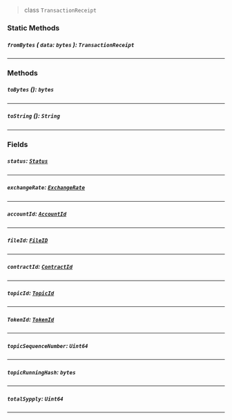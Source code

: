 > class `TransactionReceipt`

### Static Methods

##### `fromBytes` ( `data`: `bytes` ): `TransactionReceipt`

---

### Methods

##### `toBytes` (): `bytes`

---

##### `toString` (): `String`

---

### Fields

##### `status`: [`Status`](reference/Status.md)

---

##### `exchangeRate`: [`ExchangeRate`](reference/ExchangeRate.md)

---

##### `accountId`: [`AccountId`](reference/cryptocurrency/AccountId.md)

---

##### `fileId`: [`FileID`](reference/file/FileId.md)

---

##### `contractId`: [`ContractId`](reference/contract/ContractId.md)

---

##### `topicId`: [`TopicId`](reference/consensus/TopicId.md)

---

##### `TokenId`: [`TokenId`](reference/token/TokenId.md)

---

##### `topicSequenceNumber`: `Uint64`

---

##### `topicRunningHash`: `bytes`

---

##### `totalSypply`: `Uint64`

---
